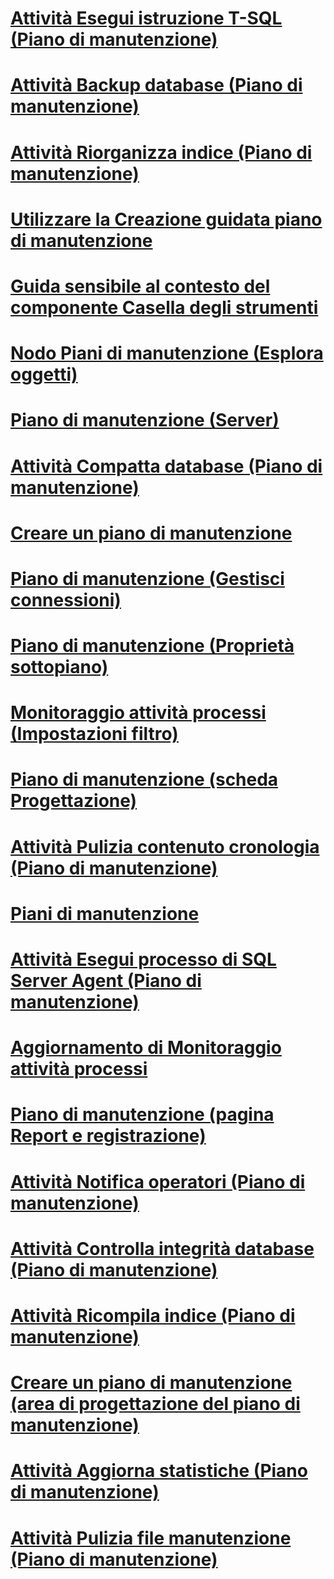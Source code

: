 # [Attività Esegui istruzione T-SQL (Piano di manutenzione)](execute-t-sql-statement-task-maintenance-plan.md)
# [Attività Backup database (Piano di manutenzione)](back-up-database-task-maintenance-plan.md)
# [Attività Riorganizza indice (Piano di manutenzione)](reorganize-index-task-maintenance-plan.md)
# [Utilizzare la Creazione guidata piano di manutenzione](use-the-maintenance-plan-wizard.md)
# [Guida sensibile al contesto del componente Casella degli strumenti](toolbox-component-f1-help.md)
# [Nodo Piani di manutenzione (Esplora oggetti)](maintenance-plans-node-object-explorer.md)
# [Piano di manutenzione (Server)](maintenance-plan-servers.md)
# [Attività Compatta database (Piano di manutenzione)](shrink-database-task-maintenance-plan.md)
# [Creare un piano di manutenzione](create-a-maintenance-plan.md)
# [Piano di manutenzione (Gestisci connessioni)](maintenance-plan-manage-connections.md)
# [Piano di manutenzione (Proprietà sottopiano)](maintenance-plan-subplan-properties.md)
# [Monitoraggio attività processi (Impostazioni filtro)](job-activity-monitor-filter-settings.md)
# [Piano di manutenzione (scheda Progettazione)](maintenance-plan-design-tab.md)
# [Attività Pulizia contenuto cronologia (Piano di manutenzione)](history-cleanup-task-maintenance-plan.md)
# [Piani di manutenzione](maintenance-plans.md)
# [Attività Esegui processo di SQL Server Agent (Piano di manutenzione)](execute-sql-server-agent-job-task-maintenance-plan.md)
# [Aggiornamento di Monitoraggio attività processi](job-activity-monitor-refresh.md)
# [Piano di manutenzione (pagina Report e registrazione)](maintenance-plan-reporting-and-logging-page.md)
# [Attività Notifica operatori (Piano di manutenzione)](notify-operator-task-maintenance-plan.md)
# [Attività Controlla integrità database (Piano di manutenzione)](check-database-integrity-task-maintenance-plan.md)
# [Attività Ricompila indice (Piano di manutenzione)](rebuild-index-task-maintenance-plan.md)
# [Creare un piano di manutenzione (area di progettazione del piano di manutenzione)](create-a-maintenance-plan-maintenance-plan-design-surface.md)
# [Attività Aggiorna statistiche (Piano di manutenzione)](update-statistics-task-maintenance-plan.md)
# [Attività Pulizia file manutenzione (Piano di manutenzione)](maintenance-cleanup-task-maintenance-plan.md)
